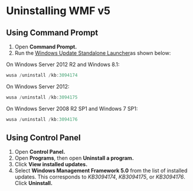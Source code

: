 # Uninstalling WMF v5

## Using Command Prompt
1.	Open **Command Prompt.**
2.	Run the [Windows Update Standalone Launcher](https://support.microsoft.com/en-us/kb/934307)as shown below:

On Windows Server 2012 R2 and Windows 8.1:
```powershell
wusa /uninstall /kb:3094174
```
On Windows Server 2012:
```powershell
wusa /uninstall /kb:3094175
```
On Windows Server 2008 R2 SP1 and Windows 7 SP1:
```powershell
wusa /uninstall /kb:3094176
```

## Using Control Panel
1.	Open **Control Panel.**
2.	Open **Programs**, then open **Uninstall a program.**
3.	Click **View installed updates.**
4.	Select **Windows Management Framework 5.0** from the list of installed updates. This corresponds to *KB3094174*, *KB3094175*, or *KB3094176*. Click **Uninstall.**
